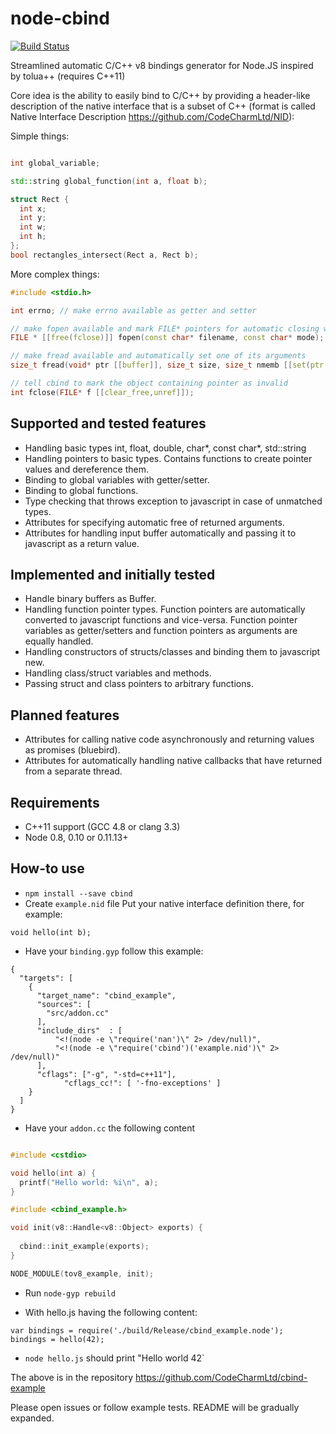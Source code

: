 node-cbind
=========
[![Build Status](https://travis-ci.org/CodeCharmLtd/node-cbind.svg?branch=master)](https://travis-ci.org/CodeCharmLtd/node-cbind)

Streamlined automatic C/C++ v8 bindings generator for Node.JS inspired by tolua++ (requires C++11)

Core idea is the ability to easily bind to C/C++ by providing a header-like description of the native interface that is a subset of C++ (format is called Native Interface Description https://github.com/CodeCharmLtd/NID):

Simple things:
```c++

int global_variable;

std::string global_function(int a, float b);

struct Rect {
  int x;
  int y;
  int w;
  int h;
};
bool rectangles_intersect(Rect a, Rect b);

```

More complex things:
```c++
#include <stdio.h>

int errno; // make errno available as getter and setter

// make fopen available and mark FILE* pointers for automatic closing when gced
FILE * [[free(fclose)]] fopen(const char* filename, const char* mode);

// make fread available and automatically set one of its arguments
size_t fread(void* ptr [[buffer]], size_t size, size_t nmemb [[set(ptr.length / size)]], FILE* stream [[handle]]);

// tell cbind to mark the object containing pointer as invalid
int fclose(FILE* f [[clear_free,unref]]);
```



## Supported and tested features

* Handling basic types int, float, double, char*, const char*, std::string
* Handling pointers to basic types. Contains functions to create pointer values and dereference them.
* Binding to global variables with getter/setter.
* Binding to global functions.
* Type checking that throws exception to javascript in case of unmatched types.
* Attributes for specifying automatic free of returned arguments.
* Attributes for handling input buffer automatically and passing it to javascript as a return value.

## Implemented and initially tested

* Handle binary buffers as Buffer.
* Handling function pointer types. Function pointers are automatically converted to javascript functions and vice-versa. Function pointer variables as getter/setters and function pointers as arguments are equally handled.
* Handling constructors of structs/classes and binding them to javascript new.
* Handling class/struct variables and methods.
* Passing struct and class pointers to arbitrary functions.

## Planned features

* Attributes for calling native code asynchronously and returning values as promises (bluebird).
* Attributes for automatically handling native callbacks that have returned from a separate thread.

## Requirements

* C++11 support (GCC 4.8 or clang 3.3)
* Node 0.8, 0.10 or 0.11.13+

## How-to use

* `npm install --save cbind`
* Create `example.nid` file
Put your native interface definition there, for example:

```
void hello(int b);
```

* Have your `binding.gyp` follow this example:
```
{
  "targets": [
    {
      "target_name": "cbind_example",
      "sources": [
        "src/addon.cc"
      ],
      "include_dirs"  : [
          "<!(node -e \"require('nan')\" 2> /dev/null)",
          "<!(node -e \"require('cbind')('example.nid')\" 2> /dev/null)"
      ],
      "cflags": ["-g", "-std=c++11"],
			"cflags_cc!": [ '-fno-exceptions' ]
    }
  ]
}
```
* Have your `addon.cc` the following content
```c++

#include <cstdio>

void hello(int a) {
  printf("Hello world: %i\n", a);
}

#include <cbind_example.h>

void init(v8::Handle<v8::Object> exports) {
  
  cbind::init_example(exports);
}

NODE_MODULE(tov8_example, init);
```

* Run `node-gyp rebuild`

* With hello.js having the following content:
```
var bindings = require('./build/Release/cbind_example.node');
bindings = hello(42);
```

* `node hello.js` should print "Hello world 42`

The above is in the repository https://github.com/CodeCharmLtd/cbind-example


Please open issues or follow example tests. README will be gradually expanded.
